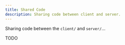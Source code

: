```yaml
---
title: Shared Code
description: Sharing code between client and server.
---
```


Sharing code between the `client/` and `server/`...

TODO
